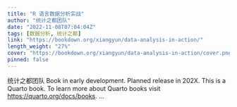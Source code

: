```yaml
---
title: "R 语言数据分析实战"
author: "统计之都团队"
date: "2022-11-08T07:04:04Z"
tags: [数据分析, 统计之都]
link: "https://bookdown.org/xiangyun/data-analysis-in-action/"
length_weight: "27%"
cover: "https://bookdown.org/xiangyun/data-analysis-in-action/cover.png"
pinned: false
---
```


统计之都团队 Book in early development. Planned release in 202X. This is a Quarto book. To learn more about Quarto books visit https://quarto.org/docs/books. ...
